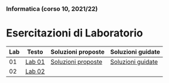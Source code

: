 ### Informatica (corso 10, 2021/22)
# Esercitazioni di Laboratorio

| Lab | Testo | Soluzioni proposte | Soluzioni guidate |
|-----|-------|--------------------|-------------------|
| 01 | [Lab 01](./lab01%20(Cap%201).pdf) |  [Soluzioni proposte](./lab01%20%28soluzioni%29) | [Soluzioni guidate](lab01%20%28soluzioni%20guidate%29.pdf) |
| 02 | [Lab 02](./lab02%20(Cap%202).pdf) |  |  |

